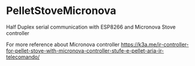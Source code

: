 # PelletStoveMicronova
Half Duplex serial communication with ESP8266 and Micronova Stove controller

For more reference about Micronova controller
https://k3a.me/ir-controller-for-pellet-stove-with-micronova-controller-stufe-e-pellet-aria-ir-telecomando/
